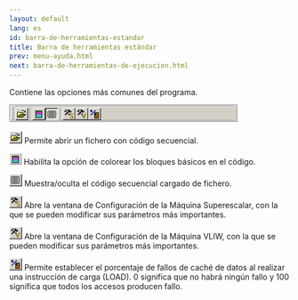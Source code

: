 ```yaml
---
layout: default
lang: es
id: barra-de-herramientas-estandar
title: Barra de herramientas estándar
prev: menu-ayuda.html
next: barra-de-herramientas-de-ejecucion.html
---
```


Contiene las opciones más comunes del programa.

![](imgs/bm2_result.png)

![](imgs/bm3_result.png) Permite abrir un fichero con código secuencial.

![](imgs/bm4_result.png) Habilita la opción de colorear los bloques básicos en el código.

![](imgs/bm5_result.png) Muestra/oculta el código secuencial cargado de fichero.

![](imgs/bm6_result.png) Abre la ventana de Configuración de la Máquina Superescalar, con la que se pueden modificar sus parámetros más importantes.

![](imgs/bm7_result.png) Abre la ventana de Configuración de la Máquina VLIW, con la que se pueden modificar sus parámetros más importantes.

![](imgs/bm8_result.png) Permite establecer el porcentaje de fallos de caché de datos al realizar una instrucción de carga (LOAD). 0 significa que no habrá ningún fallo y 100 significa que todos los accesos producen fallo.